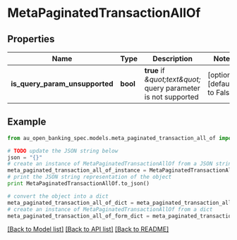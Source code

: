# MetaPaginatedTransactionAllOf


## Properties

Name | Type | Description | Notes
------------ | ------------- | ------------- | -------------
**is_query_param_unsupported** | **bool** | **true** if *\&quot;text\&quot;* query parameter is not supported | [optional] [default to False]

## Example

```python
from au_open_banking_spec.models.meta_paginated_transaction_all_of import MetaPaginatedTransactionAllOf

# TODO update the JSON string below
json = "{}"
# create an instance of MetaPaginatedTransactionAllOf from a JSON string
meta_paginated_transaction_all_of_instance = MetaPaginatedTransactionAllOf.from_json(json)
# print the JSON string representation of the object
print MetaPaginatedTransactionAllOf.to_json()

# convert the object into a dict
meta_paginated_transaction_all_of_dict = meta_paginated_transaction_all_of_instance.to_dict()
# create an instance of MetaPaginatedTransactionAllOf from a dict
meta_paginated_transaction_all_of_form_dict = meta_paginated_transaction_all_of.from_dict(meta_paginated_transaction_all_of_dict)
```
[[Back to Model list]](../README.md#documentation-for-models) [[Back to API list]](../README.md#documentation-for-api-endpoints) [[Back to README]](../README.md)


